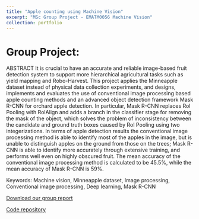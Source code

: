 ```yaml
---
title: "Apple counting using Machine Vision"
excerpt: "MSc Group Project - EMATM0056 Machine Vision"
collection: portfolio
---
```



Group Project:
======

ABSTRACT
It is crucial to have an accurate and reliable image-based fruit detection system to
support more hierarchical agricultural tasks such as yield mapping and Robo-Harvest.
This project applies the Minneapple dataset instead of physical data collection experiments,
and designs, implements and evaluates the use of conventional image
processing based apple counting methods and an advanced object detection framework
Mask R-CNN for orchard apple detection. In particular, Mask R-CNN replaces
RoI Pooling with RoIAlign and adds a branch in the classifier stage for removing the
mask of the object, which solves the problem of inconsistency between the candidate
and ground truth boxes caused by RoI Pooling using two integerizations. In terms of
apple detection results the conventional image processing method is able to identify
most of the apples in the image, but is unable to distinguish apples on the ground from
those on the trees; Mask R-CNN is able to identify more accurately through extensive
training, and performs well even on highly obscured fruit. The mean accuracy of the
conventional image processing method is calculated to be 45.5%, while the mean
accuracy of Mask R-CNN is 59%.

Keywords: Machine vision, Minneapple dataset, Image processing, Conventional
image processing, Deep learning, Mask R-CNN

[Download our group report](https://github.com/RoboDD/site/raw/master/files/MV-Report.pdf)

[Code repository]()

